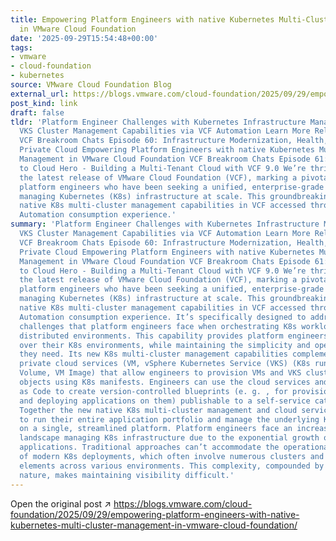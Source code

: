 ```yaml
---
title: Empowering Platform Engineers with native Kubernetes Multi-Cluster Management
  in VMware Cloud Foundation
date: '2025-09-29T15:54:48+00:00'
tags:
- vmware
- cloud-foundation
- kubernetes
source: VMware Cloud Foundation Blog
external_url: https://blogs.vmware.com/cloud-foundation/2025/09/29/empowering-platform-engineers-with-native-kubernetes-multi-cluster-management-in-vmware-cloud-foundation/
post_kind: link
draft: false
tldr: 'Platform Engineer Challenges with Kubernetes Infrastructure Management New
  VKS Cluster Management Capabilities via VCF Automation Learn More Related Articles
  VCF Breakroom Chats Episode 60: Infrastructure Modernization, Health, and APIs for
  Private Cloud Empowering Platform Engineers with native Kubernetes Multi-Cluster
  Management in VMware Cloud Foundation VCF Breakroom Chats Episode 61: From VI Admin
  to Cloud Hero - Building a Multi-Tenant Cloud with VCF 9.0 We’re thrilled to announce
  the latest release of VMware Cloud Foundation (VCF), marking a pivotal moment for
  platform engineers who have been seeking a unified, enterprise-grade solution for
  managing Kubernetes (K8s) infrastructure at scale. This groundbreaking release introduces
  native K8s multi-cluster management capabilities in VCF accessed through the VCF
  Automation consumption experience.'
summary: 'Platform Engineer Challenges with Kubernetes Infrastructure Management New
  VKS Cluster Management Capabilities via VCF Automation Learn More Related Articles
  VCF Breakroom Chats Episode 60: Infrastructure Modernization, Health, and APIs for
  Private Cloud Empowering Platform Engineers with native Kubernetes Multi-Cluster
  Management in VMware Cloud Foundation VCF Breakroom Chats Episode 61: From VI Admin
  to Cloud Hero - Building a Multi-Tenant Cloud with VCF 9.0 We’re thrilled to announce
  the latest release of VMware Cloud Foundation (VCF), marking a pivotal moment for
  platform engineers who have been seeking a unified, enterprise-grade solution for
  managing Kubernetes (K8s) infrastructure at scale. This groundbreaking release introduces
  native K8s multi-cluster management capabilities in VCF accessed through the VCF
  Automation consumption experience. It’s specifically designed to address the complex
  challenges that platform engineers face when orchestrating K8s workloads across
  distributed environments. This capability provides platform engineers with control
  over their K8s environments, while maintaining the simplicity and operational consistency
  they need. Its new K8s multi-cluster management capabilities complement built-in
  private cloud services (VM, vSphere Kubernetes Service (VKS) (K8s runtime), Network,
  Volume, VM Image) that allow engineers to provision VMs and VKS clusters as K8s
  objects using K8s manifests. Engineers can use the cloud services and Infrastructure
  as Code to create version-controlled blueprints (e. g. , for provisioning VKS clusters
  and deploying applications on them) publishable to a self-service catalog for developers.
  Together the new native K8s multi-cluster management and cloud services allow organizations
  to run their entire application portfolio and manage the underlying K8s infrastructure
  on a single, streamlined platform. Platform engineers face an increasingly complex
  landscape managing K8s infrastructure due to the exponential growth of containerized
  applications. Traditional approaches can’t accommodate the operational challenges
  of modern K8s deployments, which often involve numerous clusters and multiple software
  elements across various environments. This complexity, compounded by K8s dynamic
  nature, makes maintaining visibility difficult.'
---
```

Open the original post ↗ https://blogs.vmware.com/cloud-foundation/2025/09/29/empowering-platform-engineers-with-native-kubernetes-multi-cluster-management-in-vmware-cloud-foundation/
